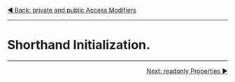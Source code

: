 <p align="left">
 <a href="05_06.md">◀ Back: private and public Access Modifiers</a>
</p>

---

# Shorthand Initialization.




---

<p align="right">
 <a href="05_08.md">Next: readonly Properties ▶</a>
</p>

